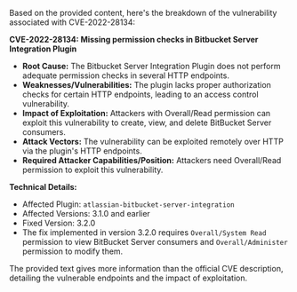 Based on the provided content, here's the breakdown of the vulnerability associated with CVE-2022-28134:

**CVE-2022-28134: Missing permission checks in Bitbucket Server Integration Plugin**

*   **Root Cause:** The Bitbucket Server Integration Plugin does not perform adequate permission checks in several HTTP endpoints.
*   **Weaknesses/Vulnerabilities:** The plugin lacks proper authorization checks for certain HTTP endpoints, leading to an access control vulnerability.
*   **Impact of Exploitation:** Attackers with Overall/Read permission can exploit this vulnerability to create, view, and delete BitBucket Server consumers.
*   **Attack Vectors:** The vulnerability can be exploited remotely over HTTP via the plugin's HTTP endpoints.
*   **Required Attacker Capabilities/Position:** Attackers need Overall/Read permission to exploit this vulnerability.

**Technical Details:**

*   Affected Plugin: `atlassian-bitbucket-server-integration`
*   Affected Versions: 3.1.0 and earlier
*   Fixed Version: 3.2.0
*   The fix implemented in version 3.2.0 requires `Overall/System Read` permission to view BitBucket Server consumers and `Overall/Administer` permission to modify them.

The provided text gives more information than the official CVE description, detailing the vulnerable endpoints and the impact of exploitation.